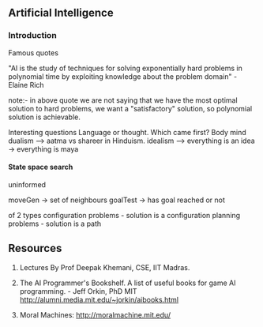 ## Artificial Intelligence

### Introduction

Famous quotes

"AI is the study of techniques  for solving exponentially hard problems in polynomial time by exploiting knowledge about the problem domain" - Elaine Rich

note:- in above quote we are not saying that we have the most optimal solution to hard problems, we want a "satisfactory" solution, so polynomial solution is achievable.


Interesting questions
Language or thought. Which came first?
Body mind dualism --> aatma vs shareer in Hinduism.
idealism --> everything is an idea -> everything is maya

#### State space search
uninformed

moveGen -> set of neighbours
goalTest -> has goal reached or not

of 2 types
configuration problems - solution is a configuration
planning problems - solution is a path

## Resources
1. Lectures By Prof Deepak Khemani, CSE, IIT Madras.
2. The AI Programmer's Bookshelf. A list of useful books for game AI programming. - Jeff Orkin, PhD MIT
http://alumni.media.mit.edu/~jorkin/aibooks.html

3. Moral Machines:  http://moralmachine.mit.edu/